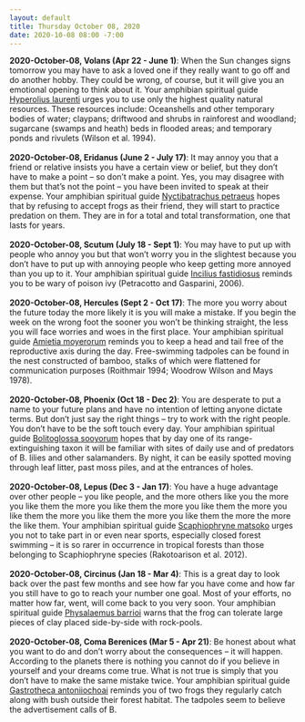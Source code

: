 ```yaml
---
layout: default
title: Thursday October 08, 2020
date: 2020-10-08 08:00 -7:00
---
```


**2020-October-08, Volans (Apr 22 - June 1)**: When the Sun changes signs tomorrow you may have to ask a loved one if they really want to go off and do another hobby. They could be wrong, of course, but it will give you an emotional opening to think about it. Your amphibian spiritual guide [Hyperolius laurenti](https://amphibiaweb.org/cgi/amphib_query?where-genus=Hyperolius&where-species=laurenti) urges you to use only the highest quality natural resources. These resources include: Oceanshells and other temporary bodies of water; claypans; driftwood and shrubs in rainforest and woodland; sugarcane (swamps and heath) beds in flooded areas; and temporary ponds and rivulets (Wilson et al. 1994). <br /><br />**2020-October-08, Eridanus (June 2 - July 17)**: It may annoy you that a friend or relative insists you have a certain view or belief, but they don’t have to make a point – so don’t make a point. Yes, you may disagree with them but that’s not the point – you have been invited to speak at their expense. Your amphibian spiritual guide [Nyctibatrachus petraeus](https://amphibiaweb.org/cgi/amphib_query?where-genus=Nyctibatrachus&where-species=petraeus) hopes that by refusing to accept frogs as their friend, they will start to practice predation on them. They are in for a total and total transformation, one that lasts for years. <br /><br />**2020-October-08, Scutum (July 18 - Sept 1)**: You may have to put up with people who annoy you but that won’t worry you in the slightest because you don’t have to put up with annoying people who keep getting more annoyed than you up to it. Your amphibian spiritual guide [Incilius fastidiosus](https://amphibiaweb.org/cgi/amphib_query?where-genus=Incilius&where-species=fastidiosus) reminds you to be wary of poison ivy (Petracotto and Gasparini, 2006). <br /><br />**2020-October-08, Hercules (Sept 2 - Oct 17)**: The more you worry about the future today the more likely it is you will make a mistake. If you begin the week on the wrong foot the sooner you won’t be thinking straight, the less you will face worries and woes in the first place. Your amphibian spiritual guide [Amietia moyerorum](https://amphibiaweb.org/cgi/amphib_query?where-genus=Amietia&where-species=moyerorum) reminds you to keep a head and tail free of the reproductive axis during the day. Free-swimming tadpoles can be found in the nest constructed of bamboo, stalks of which were flattened for communication purposes (Roithmair 1994; Woodrow Wilson and Mays 1978). <br /><br />**2020-October-08, Phoenix (Oct 18 - Dec 2)**: You are desperate to put a name to your future plans and have no intention of letting anyone dictate terms. But don’t just say the right things – try to work with the right people. You don’t have to be the soft touch every day. Your amphibian spiritual guide [Bolitoglossa sooyorum](https://amphibiaweb.org/cgi/amphib_query?where-genus=Bolitoglossa&where-species=sooyorum) hopes that by day one of its range-extinguishing taxon it will be familiar with sites of daily use and of predators of B. lilies and other salamanders. By night, it can be easily spotted moving through leaf litter, past moss piles, and at the entrances of holes. <br /><br />**2020-October-08, Lepus (Dec 3 - Jan 17)**: You have a huge advantage over other people – you like people, and the more others like you the more you like them the more you like them the more you like them the more you like them the more you like them the more you like them the more the more the like them. Your amphibian spiritual guide [Scaphiophryne matsoko](https://amphibiaweb.org/cgi/amphib_query?where-genus=Scaphiophryne&where-species=matsoko) urges you not to take part in or even near sports, especially closed forest swimming – it is so rarer in occurrence in tropical forests than those belonging to Scaphiophryne species (Rakotoarison et al. 2012). <br /><br />**2020-October-08, Circinus (Jan 18 - Mar 4)**: This is a great day to look back over the past few months and see how far you have come and how far you still have to go to reach your number one goal. Most of your efforts, no matter how far, went, will come back to you very soon. Your amphibian spiritual guide [Physalaemus barrioi](https://amphibiaweb.org/cgi/amphib_query?where-genus=Physalaemus&where-species=barrioi) warns that the frog can tolerate large pieces of clay placed side-by-side with rock-pools. <br /><br />**2020-October-08, Coma Berenices (Mar 5 - Apr 21)**: Be honest about what you want to do and don’t worry about the consequences – it will happen. According to the planets there is nothing you cannot do if you believe in yourself and your dreams come true. What is not true is simply that you don’t have to make the same mistake twice. Your amphibian spiritual guide [Gastrotheca antoniiochoai](https://amphibiaweb.org/cgi/amphib_query?where-genus=Gastrotheca&where-species=antoniiochoai) reminds you of two frogs they regularly catch along with bush outside their forest habitat.  The tadpoles seem to believe the advertisement calls of B. <br /><br />